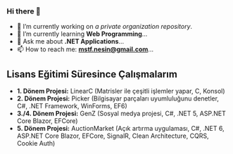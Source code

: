 ### Hi there 👋
- 🔭 I’m currently working on _a private organization repository_.
- 🌱 I’m currently learning **Web Programming**... <!-- - 👯 I’m looking to collaborate on ... --> <!-- - 🤔 I’m looking for help with ... -->
- 💬 Ask me about **.NET Applications**...
- 📫 How to reach me: **mstf.nesin@gmail.com**... <!-- - 😄 Pronouns: ... --> <!-- - ⚡ Fun fact: ... -->

## Lisans Eğitimi Süresince Çalışmalarım
- **1. Dönem Projesi:** LinearC (Matrisler ile çeşitli işlemler yapar, C, Konsol)
- **2. Dönem Projesi:** Picker (Bilgisayar parçaları uyumluluğunu denetler, C#, .NET Framework, WinForms, EF6)
- **3./4. Dönem Projesi:** GenZ (Sosyal medya projesi, C#, .NET 5, ASP.NET Core Blazor, EFCore)
- **5. Dönem Projesi:** AuctionMarket (Açık artırma uygulaması, C#, .NET 6, ASP.NET Core Blazor, EFCore, SignalR, Clean Architecture, CQRS, Cookie Auth)
